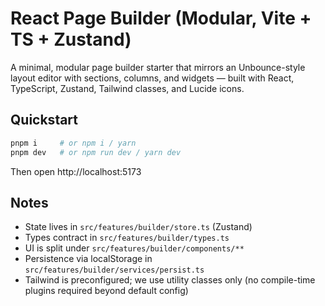 
# React Page Builder (Modular, Vite + TS + Zustand)

A minimal, modular page builder starter that mirrors an Unbounce-style layout editor with sections, columns, and widgets — built with React, TypeScript, Zustand, Tailwind classes, and Lucide icons.

## Quickstart

```bash
pnpm i     # or npm i / yarn
pnpm dev   # or npm run dev / yarn dev
```

Then open http://localhost:5173

## Notes

- State lives in `src/features/builder/store.ts` (Zustand)
- Types contract in `src/features/builder/types.ts`
- UI is split under `src/features/builder/components/**`
- Persistence via localStorage in `src/features/builder/services/persist.ts`
- Tailwind is preconfigured; we use utility classes only (no compile-time plugins required beyond default config)
```

